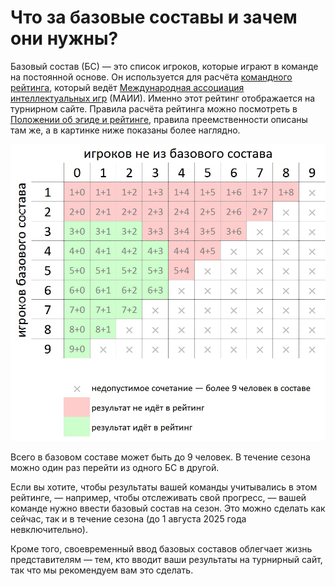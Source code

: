 # Что за базовые составы и зачем они нужны?

Базовый состав (БС) — это список игроков, которые играют в команде на постоянной основе. Он используется для расчёта [командного рейтинга](https://rating.maii.li/b/), который ведёт [Международная ассоциация интеллектуальных игр](https://maii.li/p/about) (МАИИ). Именно этот рейтинг отображается на турнирном сайте. Правила расчёта рейтинга можно посмотреть в [Положении об эгиде и рейтинге](https://www.maii.li/p/aegis-rating#a), правила преемственности описаны там же, а в картинке ниже показаны более наглядно. 

![Правила преемственности для рейтинга МАИИ в наглядном виде](base.jpg)

Всего в базовом составе может быть до 9 человек. В течение сезона можно один раз перейти из одного БС в другой. 

Если вы хотите, чтобы результаты вашей команды учитывались в этом рейтинге, — например, чтобы отслеживать свой прогресс, — вашей команде нужно ввести базовый состав на сезон. Это можно сделать как сейчас, так и в течение сезона (до 1 августа 2025 года невключительно).

Кроме того, своевременный ввод базовых составов облегчает жизнь представителям — тем, кто вводит ваши результаты на турнирный сайт, так что мы рекомендуем вам это сделать.
